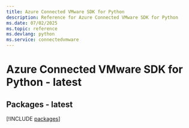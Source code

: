 ```yaml
---
title: Azure Connected VMware SDK for Python
description: Reference for Azure Connected VMware SDK for Python
ms.date: 07/02/2025
ms.topic: reference
ms.devlang: python
ms.service: connectedvmware
---
```

# Azure Connected VMware SDK for Python - latest
## Packages - latest
[!INCLUDE [packages](connected-vmware-index.md)]